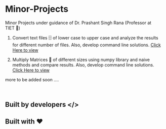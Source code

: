 # Minor-Projects
Minor Projects under guidance of Dr. Prashant Singh Rana  (Professor at TIET 🏫)

1. Convert text files 🗄️ of lower case to upper case and analyze the results for different number of files. Also, develop command line solutions. <a href="https://github.com/dragonman164/Minor-Projects/tree/master/Lower%20Case%20to%20Upper">Click Here to view</a>

2. Multiply Matrices 🔢 of different sizes using numpy library and naive methods and compare results. Also, develop command line solutions. <a href="https://github.com/dragonman164/Minor-Projects/tree/master/Matrix%20Multiplication%20Project">Click Here to view</a>

more to be added soon ....

<br>

## Built by developers </>

## Built with ❤️

